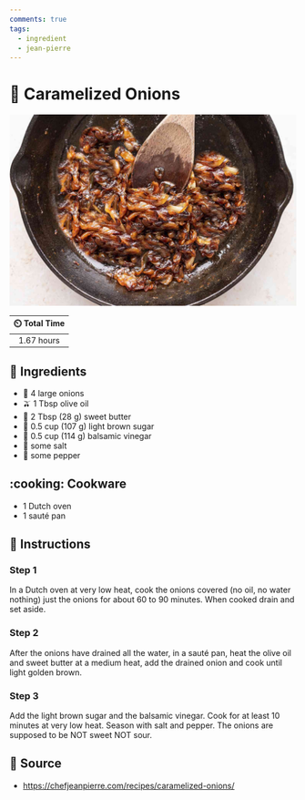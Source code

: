 ```yaml
---
comments: true
tags:
  - ingredient
  - jean-pierre
---
```

# :onion: Caramelized Onions

![Caramelized Onions](../assets/images/caramelized-onions.jpg)

| :timer_clock: Total Time |
|:-----------------------: |
| 1.67 hours |

## :salt: Ingredients

- :onion: 4 large onions
- :olive: 1 Tbsp olive oil
- :butter: 2 Tbsp (28 g) sweet butter
- :maple_leaf: 0.5 cup (107 g) light brown sugar
- :sake: 0.5 cup (114 g) balsamic vinegar
- :salt: some salt
- :salt: some pepper

## :cooking: Cookware

- 1 Dutch oven
- 1 sauté pan

## :pencil: Instructions

### Step 1

In a Dutch oven at very low heat, cook the onions covered (no oil, no water nothing) just the onions for about 60 to 90
minutes. When cooked drain and set aside.

### Step 2

After the onions have drained all the water, in a sauté pan, heat the olive oil and sweet butter at a medium heat, add
the drained onion and cook until light golden brown.

### Step 3

Add the light brown sugar and the balsamic vinegar. Cook for at least 10 minutes at very low heat. Season with salt and
pepper. The onions are supposed to be NOT sweet NOT sour.

## :link: Source

- <https://chefjeanpierre.com/recipes/caramelized-onions/>
